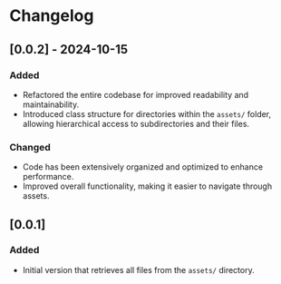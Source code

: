 # Changelog

## [0.0.2] - 2024-10-15

### Added

- Refactored the entire codebase for improved readability and maintainability.
- Introduced class structure for directories within the `assets/` folder, allowing hierarchical access to subdirectories and their files.

### Changed

- Code has been extensively organized and optimized to enhance performance.
- Improved overall functionality, making it easier to navigate through assets.

## [0.0.1]

### Added

- Initial version that retrieves all files from the `assets/` directory.

